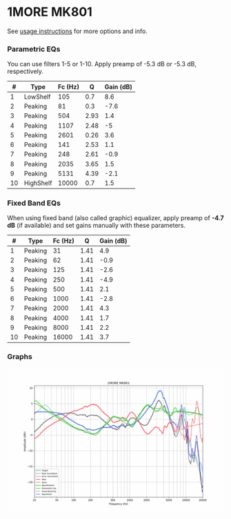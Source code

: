 # 1MORE MK801
See [usage instructions](https://github.com/jaakkopasanen/AutoEq#usage) for more options and info.

### Parametric EQs
You can use filters 1-5 or 1-10. Apply preamp of -5.3 dB or -5.3 dB, respectively.

|   # | Type      |   Fc (Hz) |    Q |   Gain (dB) |
|-----|-----------|-----------|------|-------------|
|   1 | LowShelf  |       105 | 0.7  |         8.6 |
|   2 | Peaking   |        81 | 0.3  |        -7.6 |
|   3 | Peaking   |       504 | 2.93 |         1.4 |
|   4 | Peaking   |      1107 | 2.48 |        -5   |
|   5 | Peaking   |      2601 | 0.26 |         3.6 |
|   6 | Peaking   |       141 | 2.53 |         1.1 |
|   7 | Peaking   |       248 | 2.61 |        -0.9 |
|   8 | Peaking   |      2035 | 3.65 |         1.5 |
|   9 | Peaking   |      5131 | 4.39 |        -2.1 |
|  10 | HighShelf |     10000 | 0.7  |         1.5 |

### Fixed Band EQs
When using fixed band (also called graphic) equalizer, apply preamp of **-4.7 dB** (if available) and set gains manually with these parameters.

|   # | Type    |   Fc (Hz) |    Q |   Gain (dB) |
|-----|---------|-----------|------|-------------|
|   1 | Peaking |        31 | 1.41 |         4.9 |
|   2 | Peaking |        62 | 1.41 |        -0.9 |
|   3 | Peaking |       125 | 1.41 |        -2.6 |
|   4 | Peaking |       250 | 1.41 |        -4.9 |
|   5 | Peaking |       500 | 1.41 |         2.1 |
|   6 | Peaking |      1000 | 1.41 |        -2.8 |
|   7 | Peaking |      2000 | 1.41 |         4.3 |
|   8 | Peaking |      4000 | 1.41 |         1.7 |
|   9 | Peaking |      8000 | 1.41 |         2.2 |
|  10 | Peaking |     16000 | 1.41 |         3.7 |

### Graphs
![](./1MORE%20MK801.png)

